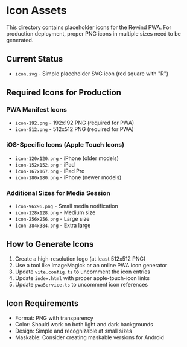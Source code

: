 # Icon Assets

This directory contains placeholder icons for the Rewind PWA. For production deployment, proper PNG icons in multiple sizes need to be generated.

## Current Status

- `icon.svg` - Simple placeholder SVG icon (red square with "R")

## Required Icons for Production

### PWA Manifest Icons
- `icon-192.png` - 192x192 PNG (required for PWA)
- `icon-512.png` - 512x512 PNG (required for PWA)

### iOS-Specific Icons (Apple Touch Icons)
- `icon-120x120.png` - iPhone (older models)
- `icon-152x152.png` - iPad
- `icon-167x167.png` - iPad Pro
- `icon-180x180.png` - iPhone (newer models)

### Additional Sizes for Media Session
- `icon-96x96.png` - Small media notification
- `icon-128x128.png` - Medium size
- `icon-256x256.png` - Large size
- `icon-384x384.png` - Extra large

## How to Generate Icons

1. Create a high-resolution logo (at least 512x512 PNG)
2. Use a tool like ImageMagick or an online PWA icon generator
3. Update `vite.config.ts` to uncomment the icon entries
4. Update `index.html` with proper apple-touch-icon links
5. Update `pwaService.ts` to uncomment icon references

## Icon Requirements

- Format: PNG with transparency
- Color: Should work on both light and dark backgrounds
- Design: Simple and recognizable at small sizes
- Maskable: Consider creating maskable versions for Android
